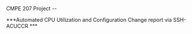 CMPE 207 Project -- 

***Automated CPU Utilization and Configuration Change report via SSH- ACUCCR ***
